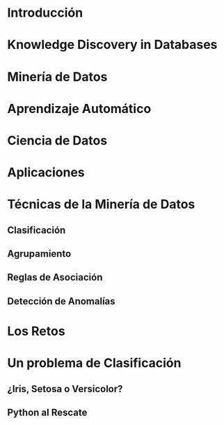 # Introducción

# Knowledge Discovery in Databases

# Minería de Datos 

# Aprendizaje Automático

# Ciencia de Datos

# Aplicaciones 

# Técnicas de la Minería de Datos
## Clasificación
## Agrupamiento
## Reglas de Asociación
## Detección de Anomalías 

# Los Retos


# Un problema de Clasificación

## ¿Iris, Setosa o Versicolor?

## Python al Rescate

